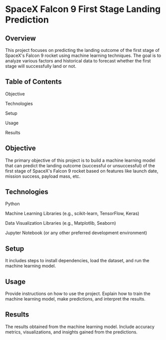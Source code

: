 
# SpaceX Falcon 9 First Stage Landing Prediction

## Overview

This project focuses on predicting the landing outcome of the first stage of SpaceX's Falcon 9 rocket using machine learning techniques. The goal is to analyze various factors and historical data to forecast whether the first stage will successfully land or not.

## Table of Contents
Objective


Technologies

Setup

Usage

Results


## Objective

The primary objective of this project is to build a machine learning model that can predict the landing outcome (successful or unsuccessful) of the first stage of SpaceX's Falcon 9 rocket based on features like launch date, mission success, payload mass, etc.


## Technologies
Python

Machine Learning Libraries (e.g., scikit-learn, TensorFlow, Keras)

Data Visualization Libraries (e.g., Matplotlib, Seaborn)

Jupyter Notebook (or any other preferred development environment)

## Setup
It includes steps to install dependencies, load the dataset, and run the machine learning model.

## Usage
Provide instructions on how to use the project. Explain how to train the machine learning model, make predictions, and interpret the results.

## Results
The results obtained from the machine learning model. Include accuracy metrics, visualizations, and insights gained from the predictions.